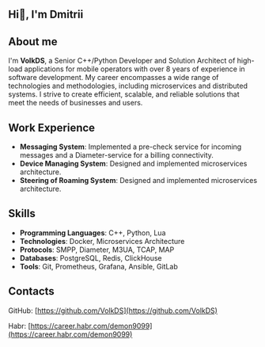 ## Hi👋, I'm Dmitrii

## About me
I'm **VolkDS**, a Senior C++/Python Developer and Solution Architect of high-load applications for mobile operators with over 8 years of experience in software development. My career encompasses a wide range of technologies and methodologies, including microservices and distributed systems. I strive to create efficient, scalable, and reliable solutions that meet the needs of businesses and users.

## Work Experience
- **Messaging System**: Implemented a pre-check service for incoming messages and a Diameter-service for a billing connectivity.
- **Device Managing System**: Designed and implemented microservices architecture.
- **Steering of Roaming System**: Designed and implemented microservices architecture.

## Skills
- **Programming Languages**: C++, Python, Lua
- **Technologies**: Docker, Microservices Architecture
- **Protocols**: SMPP, Diameter, M3UA, TCAP, MAP
- **Databases**: PostgreSQL, Redis, ClickHouse
- **Tools**: Git, Prometheus, Grafana, Ansible, GitLab

## Contacts
GitHub: [https://github.com/VolkDS](https://github.com/VolkDS)

Habr: [https://career.habr.com/demon9099](https://career.habr.com/demon9099)
